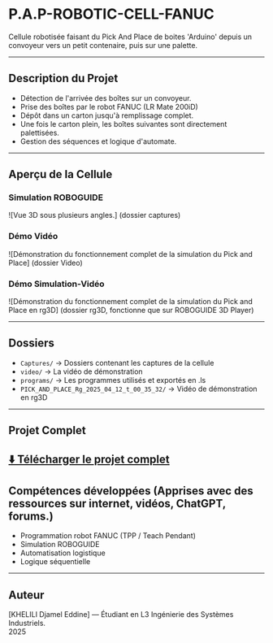 # P.A.P-ROBOTIC-CELL-FANUC
Cellule robotisée faisant du Pick And Place de boites 'Arduino' depuis un convoyeur vers un petit contenaire, puis sur une palette.

---

## Description du Projet

- Détection de l'arrivée des boîtes sur un convoyeur.
- Prise des boîtes par le robot FANUC (LR Mate 200iD)
- Dépôt dans un carton jusqu'à remplissage complet.
- Une fois le carton plein, les boîtes suivantes sont directement palettisées.
- Gestion des séquences et logique d'automate.

---

## Aperçu de la Cellule

### Simulation ROBOGUIDE
![Vue 3D sous plusieurs angles.] (dossier captures)

### Démo Vidéo
![Démonstration du fonctionnement complet de la simulation du Pick and Place] (dossier Video)

### Démo Simulation-Vidéo
![Démonstration du fonctionnement complet de la simulation du Pick and Place en rg3D] (dossier rg3D, fonctionne que sur ROBOGUIDE 3D Player)

---

## Dossiers
- `Captures/` → Dossiers contenant les captures de la cellule
- `video/` → La vidéo de démonstration
- `programs/` → Les programmes utilisés et exportés en .ls
- `PICK_AND_PLACE_Rg_2025_04_12_t_00_35_32/` → Vidéo de démonstration en rg3D

---
## Projet Complet
[⬇️ Télécharger le projet complet](https://drive.google.com/drive/folders/1HOnSopR_AWo2yFIfubUV_GIANzUb6dTw?usp=sharing) 
---
## Compétences développées (Apprises avec des ressources sur internet, vidéos, ChatGPT, forums.)
- Programmation robot FANUC (TPP / Teach Pendant)
- Simulation ROBOGUIDE
- Automatisation logistique
- Logique séquentielle

---

## Auteur
[KHELILI Djamel Eddine] — Étudiant en L3 Ingénierie des Systèmes Industriels.  
2025
